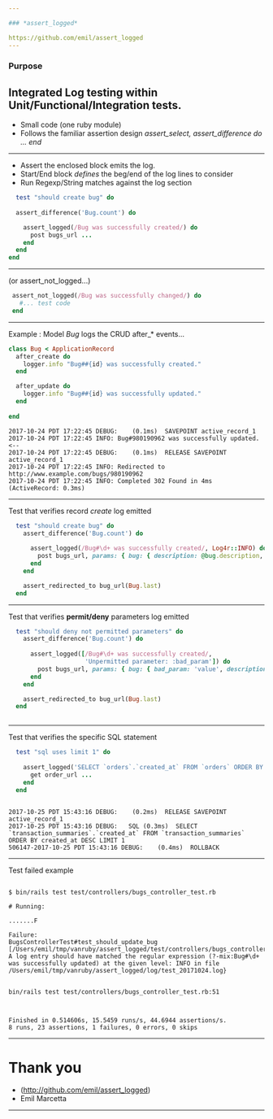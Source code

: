 ```yaml
---

### *assert_logged*

https://github.com/emil/assert_logged
---
```

### Purpose
Integrated Log testing within Unit/Functional/Integration tests.
---
* Small code (one ruby module)
* Follows the familiar assertion design *assert_select, assert_difference do ... end* 
---
- Assert the enclosed block emits the log.
- Start/End block *defines* the beg/end of the log lines to consider
- Run Regexp/String matches against the log section

``` ruby
  test "should create bug" do
  
  assert_difference('Bug.count') do

    assert_logged(/Bug was successfully created/) do
      post bugs_url ...
    end
  end
end
```
---
(or assert_not_logged...)
``` ruby
 assert_not_logged(/Bug was successfully changed/) do
   #... test code
 end
```
---
Example : Model *Bug* logs the CRUD after_* events...
``` ruby
class Bug < ApplicationRecord
  after_create do
    logger.info "Bug##{id} was successfully created."
  end

  after_update do
    logger.info "Bug##{id} was successfully updated."
  end
  
end
```

``` shell
2017-10-24 PDT 17:22:45 DEBUG:    (0.1ms)  SAVEPOINT active_record_1
2017-10-24 PDT 17:22:45 INFO: Bug#980190962 was successfully updated. <--
2017-10-24 PDT 17:22:45 DEBUG:    (0.1ms)  RELEASE SAVEPOINT active_record_1
2017-10-24 PDT 17:22:45 INFO: Redirected to http://www.example.com/bugs/980190962
2017-10-24 PDT 17:22:45 INFO: Completed 302 Found in 4ms (ActiveRecord: 0.3ms)

```

---

Test that verifies record *create* log emitted
``` ruby
  test "should create bug" do
    assert_difference('Bug.count') do
      
      assert_logged(/Bug#\d+ was successfully created/, Log4r::INFO) do
        post bugs_url, params: { bug: { description: @bug.description, status: @bug.status, title: @bug.title } }
      end
    end

    assert_redirected_to bug_url(Bug.last)
  end
```
---
Test that verifies **permit/deny** parameters log emitted
``` ruby
  test "should deny not permitted parameters" do
    assert_difference('Bug.count') do
      
      assert_logged([/Bug#\d+ was successfully created/,
                     'Unpermitted parameter: :bad_param']) do
        post bugs_url, params: { bug: { bad_param: 'value', description: @bug.description, status: @bug.status, title: @bug.title } }
      end
    end

    assert_redirected_to bug_url(Bug.last)
  end
  
```
---
Test that verifies the specific SQL statement
``` ruby
  test "sql uses limit 1" do
      
    assert_logged('SELECT `orders`.`created_at` FROM `orders` ORDER BY created_at DESC LIMIT 1') do
      get order_url ...
    end
  end
  
```

``` shell
2017-10-25 PDT 15:43:16 DEBUG:    (0.2ms)  RELEASE SAVEPOINT active_record_1
2017-10-25 PDT 15:43:16 DEBUG:   SQL (0.3ms)  SELECT `transaction_summaries`.`created_at` FROM `transaction_summaries` ORDER BY created_at DESC LIMIT 1
506147-2017-10-25 PDT 15:43:16 DEBUG:    (0.4ms)  ROLLBACK
```
---
Test failed example
``` shell

$ bin/rails test test/controllers/bugs_controller_test.rb

# Running:

.......F

Failure:
BugsControllerTest#test_should_update_bug [/Users/emil/tmp/vanruby/assert_logged/test/controllers/bugs_controller_test.rb:53]:
A log entry should have matched the regular expression (?-mix:Bug#\d+ was successfully updated) at the given level: INFO in file /Users/emil/tmp/vanruby/assert_logged/log/test_20171024.log}


bin/rails test test/controllers/bugs_controller_test.rb:51



Finished in 0.514606s, 15.5459 runs/s, 44.6944 assertions/s.
8 runs, 23 assertions, 1 failures, 0 errors, 0 skips
```
---
# Thank you
* (http://github.com/emil/assert_logged)
* Emil Marcetta
---
